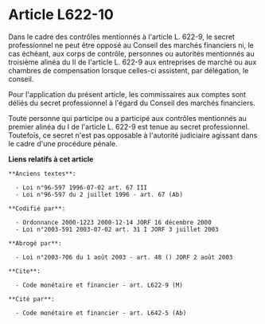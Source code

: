 # Article L622-10

Dans le cadre des contrôles mentionnés à l'article L. 622-9, le secret professionnel ne peut être opposé au Conseil des
marchés financiers ni, le cas échéant, aux corps de contrôle, personnes ou autorités mentionnés au troisième alinéa du II de
l'article L. 622-9 aux entreprises de marché ou aux chambres de compensation lorsque celles-ci assistent, par délégation, le
conseil.

Pour l'application du présent article, les commissaires aux comptes sont déliés du secret professionnel à l'égard du Conseil
des marchés financiers.

Toute personne qui participe ou a participé aux contrôles mentionnés au premier alinéa du I de l'article L. 622-9 est tenue
au secret professionnel. Toutefois, ce secret n'est pas opposable à l'autorité judiciaire agissant dans le cadre d'une
procédure pénale.

**Liens relatifs à cet article**

	**Anciens textes**:

	  - Loi n°96-597 1996-07-02 art. 67 III
	  - Loi n°96-597 du 2 juillet 1996 - art. 67 (Ab)

	**Codifié par**:

	  - Ordonnance 2000-1223 2000-12-14 JORF 16 décembre 2000
	  - Loi n°2003-591 2003-07-02 art. 31 I JORF 3 juillet 2003

	**Abrogé par**:

	  - Loi n°2003-706 du 1 août 2003 - art. 48 () JORF 2 août 2003

	**Cite**:

	  - Code monétaire et financier - art. L622-9 (M)

	**Cité par**:

	  - Code monétaire et financier - art. L642-5 (Ab)
